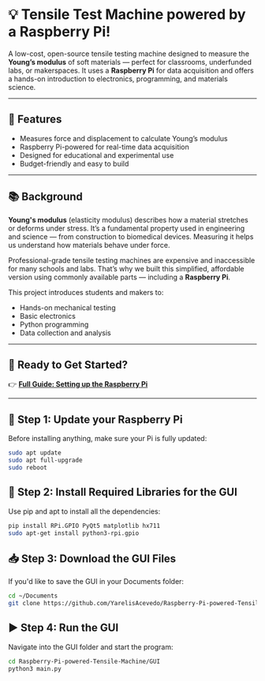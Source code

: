 # 💡 Tensile Test Machine powered by a Raspberry Pi!

A low-cost, open-source tensile testing machine designed to measure the **Young’s modulus** of soft materials — perfect for classrooms, underfunded labs, or makerspaces. It uses a **Raspberry Pi** for data acquisition and offers a hands-on introduction to electronics, programming, and materials science.

---

## 🔧 Features

- Measures force and displacement to calculate Young’s modulus  
- Raspberry Pi-powered for real-time data acquisition  
- Designed for educational and experimental use  
- Budget-friendly and easy to build  

---

## 📚 Background

**Young's modulus** (elasticity modulus) describes how a material stretches or deforms under stress. It’s a fundamental property used in engineering and science — from construction to biomedical devices. Measuring it helps us understand how materials behave under force.

Professional-grade tensile testing machines are expensive and inaccessible for many schools and labs. That’s why we built this simplified, affordable version using commonly available parts — including a **Raspberry Pi**.

This project introduces students and makers to:
- Hands-on mechanical testing  
- Basic electronics  
- Python programming  
- Data collection and analysis  

---

## 🚀 Ready to Get Started?

👉 **[Full Guide: Setting up the Raspberry Pi](https://yarelisacevedo.github.io/Raspberry-Pi-powered-Tensile-Machine/)**

---

## 🔌 Step 1: Update your Raspberry Pi

Before installing anything, make sure your Pi is fully updated:

```bash
sudo apt update
sudo apt full-upgrade
sudo reboot
```

## 🧰 Step 2: Install Required Libraries for the GUI

Use pip and apt to install all the dependencies:

```bash
pip install RPi.GPIO PyQt5 matplotlib hx711
sudo apt-get install python3-rpi.gpio
```

## 📥 Step 3: Download the GUI Files

If you'd like to save the GUI in your Documents folder:

```bash
cd ~/Documents
git clone https://github.com/YarelisAcevedo/Raspberry-Pi-powered-Tensile-Machine.git
```

## ▶️ Step 4: Run the GUI

Navigate into the GUI folder and start the program:

```bash
cd Raspberry-Pi-powered-Tensile-Machine/GUI
python3 main.py
```

